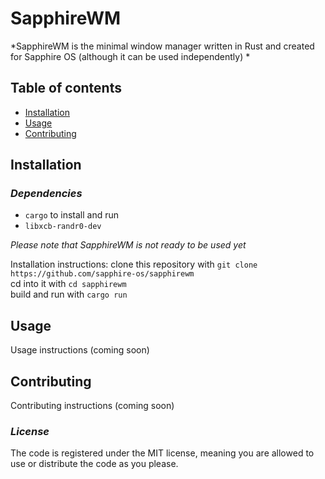 # SapphireWM

*SapphireWM is the minimal window manager written in Rust and created for Sapphire OS (although it can be used independently) * 

## Table of contents

  - [Installation](#installation)
  - [Usage](#usage)
  - [Contributing](#contributing)

## Installation

### *Dependencies*

  - ```cargo``` to install and run
  - ```libxcb-randr0-dev``` 

*Please note that SapphireWM is not ready to be used yet*

Installation instructions: clone this repository with ```git clone https://github.com/sapphire-os/sapphirewm```\
cd into it with ```cd sapphirewm```\
build and run with ```cargo run```

## Usage

Usage instructions (coming soon)

## Contributing

Contributing instructions (coming soon)

### *License*
The code is registered under the MIT license, meaning you are allowed to use or distribute the code as you please.